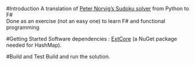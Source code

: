 #Introduction
A translation of [Peter Norvig’s Sudoku solver](http://www.norvig.com/sudoku.html) from Python to F#   
Done as an exercise (not an easy one) to learn F# and functional programming

#Getting Started
Software dependencies : [ExtCore](https://www.nuget.org/packages/ExtCore/) (a NuGet package needed for HashMap).

#Build and Test
Build and run the solution.
